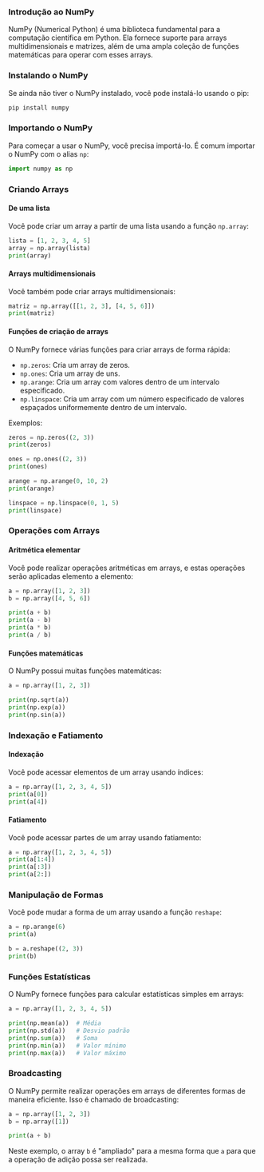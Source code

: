 ### Introdução ao NumPy

NumPy (Numerical Python) é uma biblioteca fundamental para a computação científica em Python. Ela fornece suporte para arrays multidimensionais e matrizes, além de uma ampla coleção de funções matemáticas para operar com esses arrays.

### Instalando o NumPy

Se ainda não tiver o NumPy instalado, você pode instalá-lo usando o pip:

```bash
pip install numpy
```

### Importando o NumPy

Para começar a usar o NumPy, você precisa importá-lo. É comum importar o NumPy com o alias `np`:

```python
import numpy as np
```

### Criando Arrays

#### De uma lista

Você pode criar um array a partir de uma lista usando a função `np.array`:

```python
lista = [1, 2, 3, 4, 5]
array = np.array(lista)
print(array)
```

#### Arrays multidimensionais

Você também pode criar arrays multidimensionais:

```python
matriz = np.array([[1, 2, 3], [4, 5, 6]])
print(matriz)
```

#### Funções de criação de arrays

O NumPy fornece várias funções para criar arrays de forma rápida:

- `np.zeros`: Cria um array de zeros.
- `np.ones`: Cria um array de uns.
- `np.arange`: Cria um array com valores dentro de um intervalo especificado.
- `np.linspace`: Cria um array com um número especificado de valores espaçados uniformemente dentro de um intervalo.

Exemplos:

```python
zeros = np.zeros((2, 3))
print(zeros)

ones = np.ones((2, 3))
print(ones)

arange = np.arange(0, 10, 2)
print(arange)

linspace = np.linspace(0, 1, 5)
print(linspace)
```

### Operações com Arrays

#### Aritmética elementar

Você pode realizar operações aritméticas em arrays, e estas operações serão aplicadas elemento a elemento:

```python
a = np.array([1, 2, 3])
b = np.array([4, 5, 6])

print(a + b)
print(a - b)
print(a * b)
print(a / b)
```

#### Funções matemáticas

O NumPy possui muitas funções matemáticas:

```python
a = np.array([1, 2, 3])

print(np.sqrt(a))
print(np.exp(a))
print(np.sin(a))
```

### Indexação e Fatiamento

#### Indexação

Você pode acessar elementos de um array usando índices:

```python
a = np.array([1, 2, 3, 4, 5])
print(a[0])
print(a[4])
```

#### Fatiamento

Você pode acessar partes de um array usando fatiamento:

```python
a = np.array([1, 2, 3, 4, 5])
print(a[1:4])
print(a[:3])
print(a[2:])
```

### Manipulação de Formas

Você pode mudar a forma de um array usando a função `reshape`:

```python
a = np.arange(6)
print(a)

b = a.reshape((2, 3))
print(b)
```

### Funções Estatísticas

O NumPy fornece funções para calcular estatísticas simples em arrays:

```python
a = np.array([1, 2, 3, 4, 5])

print(np.mean(a))  # Média
print(np.std(a))   # Desvio padrão
print(np.sum(a))   # Soma
print(np.min(a))   # Valor mínimo
print(np.max(a))   # Valor máximo
```

### Broadcasting

O NumPy permite realizar operações em arrays de diferentes formas de maneira eficiente. Isso é chamado de broadcasting:

```python
a = np.array([1, 2, 3])
b = np.array([1])

print(a + b)
```

Neste exemplo, o array `b` é "ampliado" para a mesma forma que `a` para que a operação de adição possa ser realizada.
